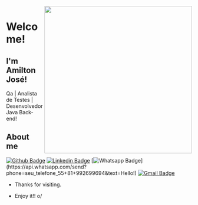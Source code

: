 <img align="right" width="400" height="400" src="https://github.com/Amilton-jose/Amilton-jose/assets/103237611/7cec1ae3-270b-47cd-bdde-93e0ba70472b">

# Welcome!

## I'm Amilton José!

Qa | Analista de Testes | Desenvolvedor Java Back-end!


## About me 
[![Github Badge](https://img.shields.io/badge/-Github-000?style=flat-square&logo=Github&logoColor=white&link=https://github.com/Amilton-jose)](https://github.com/Amilton-jose)
[![Linkedin Badge](https://img.shields.io/badge/-LinkedIn-blue?style=flat-square&logo=Linkedin&logoColor=white&link=https://www.linkedin.com/in/amilton-jose/)](https://www.linkedin.com/in/amilton-jose/)
[![Whatsapp Badge](https://img.shields.io/badge/-Whatsapp-4CA143?style=flat-square&labelColor=4CA143&logo=whatsapp&logoColor=white&link=https://api.whatsapp.com/send?phone=seu_telefone_55+81+992699694&text=Hello!)](https://api.whatsapp.com/send?phone=seu_telefone_55+81+992699694&text=Hello!)
[![Gmail Badge](https://img.shields.io/badge/-Gmail-c14438?style=flat-square&logo=Gmail&logoColor=white&link=mailto:amiltonjose.pe@gmail.com)](mailto:amiltonjose.pe@gmail.com)

- Thanks for visiting. 

- Enjoy it!! o/
